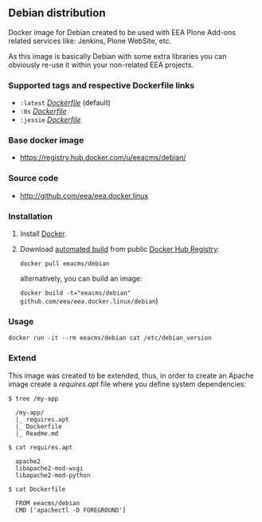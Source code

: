 ## Debian distribution

Docker image for Debian created to be used with EEA Plone Add-ons related
services like: Jenkins, Plone WebSite, etc.

As this image is basically Debian with some extra libraries you
can obviously re-use it within your non-related EEA projects.

### Supported tags and respective Dockerfile links

  - `:latest` [*Dockerfile*](https://github.com/eea/eea.docker.linux/blob/master/debian/Dockerfile) (default)
  - `:8s` [*Dockerfile*](https://github.com/eea/eea.docker.linux/blob/slim/debian/Dockerfile)
  - `:jessie` [*Dockerfile*](https://github.com/eea/eea.docker.linux/blob/fat/debian/Dockerfile)


### Base docker image

 - https://registry.hub.docker.com/u/eeacms/debian/


### Source code

  - http://github.com/eea/eea.docker.linux


### Installation

1. Install [Docker](https://www.docker.com/).

2. Download [automated build](https://registry.hub.docker.com/u/eeacms/linux/)
   from public [Docker Hub Registry](https://registry.hub.docker.com/):

   `docker pull eeacms/debian`

   alternatively, you can build an image:

   `docker build -t="eeacms/debian" github.com/eea/eea.docker.linux/debian`)


### Usage

    docker run -it --rm eeacms/debian cat /etc/debian_version


### Extend

This image was created to be extended, thus, in order to create an Apache image
create a *requires.apt* file where you define system dependencies:

`$ tree /my-app`

```
  /my-app/
  |_ requires.apt
  |_ Dockerfile
  |_ Readme.md
```

`$ cat requires.apt`
```
  apache2
  libapache2-mod-wsgi
  libapache2-mod-python
```

`$ cat Dockerfile`
```
  FROM eeacms/debian
  CMD ['apachectl -D FOREGROUND']
```
